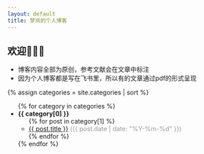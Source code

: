 ```yaml
---
layout: default
title: 梦岚的个人博客
---
```


## 欢迎👏👏👏
* 博客内容全部为原创，参考文献会在文章中标注
* 因为个人博客都是写在飞书里，所以有的文章通过pdf的形式呈现

{% assign categories = site.categories | sort %}
<ul>
  {% for category in categories %}
    <li>
      <b>{{ category[0] }}</b>
      <ul>
        {% for post in category[1] %}
          <li>
            <a href="{{ site.baseurl }}{{ post.url }}">{{ post.title }}</a>
            <span style="color:#999;">({{ post.date | date: "%Y-%m-%d" }})</span>
          </li>
        {% endfor %}
      </ul>
    </li>
  {% endfor %}
</ul>
